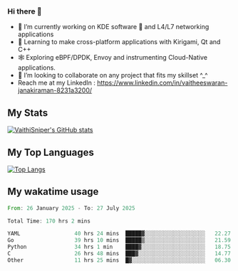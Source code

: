 ### Hi there 👋

- 🔭 I’m currently working on KDE software 💓 and L4/L7 networking applications 
- 📖 Learning to make cross-platform applications with Kirigami, Qt and C++
- 🕸️ Exploring eBPF/DPDK, Envoy and instrumenting Cloud-Native applications. 
- 👯 I’m looking to collaborate on any project that fits my skillset ^_^
- Reach me at my LinkedIn : https://www.linkedin.com/in/vaitheeswaran-janakiraman-8231a3200/

## My Stats
[![VaithiSniper's GitHub stats](https://github-readme-stats.vercel.app/api?username=VaithiSniper&hide=stars&theme=radical)](https://github.com/anuraghazra/github-readme-stats)

## My Top Languages

[![Top Langs](https://github-readme-stats.vercel.app/api/top-langs/?username=VaithiSniper&layout=compact)](https://github.com/anuraghazra/github-readme-stats)

## My wakatime usage

<!--START_SECTION:waka-->

```rust
From: 26 January 2025 - To: 27 July 2025

Total Time: 170 hrs 2 mins

YAML                 40 hrs 24 mins  █████▓░░░░░░░░░░░░░░░░░░░   22.27 %
Go                   39 hrs 10 mins  █████▒░░░░░░░░░░░░░░░░░░░   21.59 %
Python               34 hrs 1 min    ████▓░░░░░░░░░░░░░░░░░░░░   18.75 %
C                    26 hrs 48 mins  ███▓░░░░░░░░░░░░░░░░░░░░░   14.77 %
Other                11 hrs 25 mins  █▓░░░░░░░░░░░░░░░░░░░░░░░   06.30 %
```

<!--END_SECTION:waka-->
